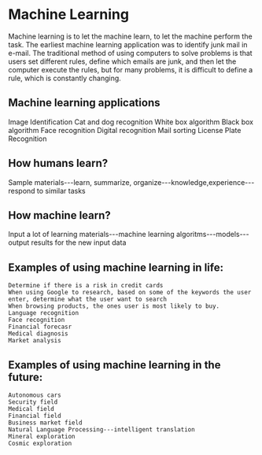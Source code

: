 # Machine Learning

Machine learning is to let the machine learn, to let the machine perform the task.
The earliest machine learning application was to identify junk mail in e-mail. The traditional method of using computers to solve problems is that users set different rules, define which emails are junk, and then let the computer execute the rules, but for many problems, it is difficult to define a rule, which is constantly changing.

## Machine learning applications

Image Identification
Cat and dog recognition
White box algorithm
Black box algorithm
Face recognition
Digital recognition
Mail sorting
License Plate Recognition

## How humans learn?
Sample materials---learn, summarize, organize---knowledge,experience---respond to similar tasks
## How machine learn?
Input a lot of learning materials---machine learning algoritms---models---output results for the new input data

## Examples of using machine learning in life:
    Determine if there is a risk in credit cards
    When using Google to research, based on some of the keywords the user enter, determine what the user want to search
    When browsing products, the ones user is most likely to buy.
    Language recognition
    Face recognition
    Financial forecasr
    Medical diagnosis
    Market analysis
## Examples of using machine learning in the future:
    Autonomous cars
    Security field
    Medical field
    Financial field
    Business market field
    Natural Language Processing---intelligent translation
    Mineral exploration
    Cosmic exploration
    
